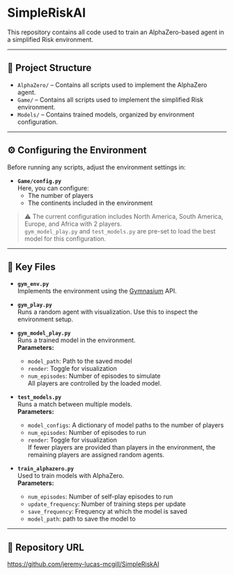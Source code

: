# SimpleRiskAI

This repository contains all code used to train an AlphaZero-based agent in a simplified Risk environment.

---

## 📁 Project Structure

- `AlphaZero/` – Contains all scripts used to implement the AlphaZero agent.
- `Game/` – Contains all scripts used to implement the simplified Risk environment.
- `Models/` – Contains trained models, organized by environment configuration.

---

## ⚙️ Configuring the Environment

Before running any scripts, adjust the environment settings in:

- **`Game/config.py`**  
  Here, you can configure:
  - The number of players
  - The continents included in the environment

> ⚠️ The current configuration includes North America, South America, Europe, and Africa with 2 players.  
> `gym_model_play.py` and `test_models.py` are pre-set to load the best model for this configuration.

---

## 🔧 Key Files

- **`gym_env.py`**  
  Implements the environment using the [Gymnasium](https://github.com/Farama-Foundation/Gymnasium) API.

- **`gym_play.py`**  
  Runs a random agent with visualization. Use this to inspect the environment setup.

- **`gym_model_play.py`**  
  Runs a trained model in the environment.  
  **Parameters:**
  - `model_path`: Path to the saved model
  - `render`: Toggle for visualization
  - `num_episodes`: Number of episodes to simulate  
  All players are controlled by the loaded model.

- **`test_models.py`**  
  Runs a match between multiple models.  
  **Parameters:**
  - `model_configs`: A dictionary of model paths to the number of players
  - `num_episodes`: Number of episodes to run
  - `render`: Toggle for visualization  
  If fewer players are provided than players in the environment, the remaining players are assigned random agents.

- **`train_alphazero.py`**  
  Used to train models with AlphaZero.  
  **Parameters:**
  - `num_episodes`: Number of self-play episodes to run
  - `update_frequency`: Number of training steps per update
  - `save_frequency`: Frequency at which the model is saved
  - `model_path`: path to save the model to

---

## 📎 Repository URL

https://github.com/jeremy-lucas-mcgill/SimpleRiskAI
